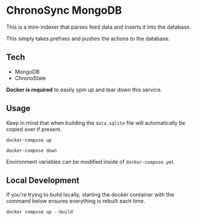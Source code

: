 # ChronoSync MongoDB

This is a mini-indexer that parses feed data and inserts it into the database.

This simply takes prefixes and pushes the actions to the database.

## Tech

- MongoDB
- ChronoState

**Docker is required** to easily spin up and tear down this service.

## Usage

Keep in mind that when building the `data.sqlite` file will automatically be copied over if present.

```
docker-compose up
```

```
docker-compose down
```

Environment variables can be modified inside of `docker-compose.yml`

## Local Development

If you're trying to build locally, starting the docker container with the command below ensures everything is rebuilt each time.

```
docker compose up --build
```